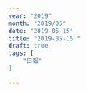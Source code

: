 ```yaml
---
year: "2019"
month: "2019/05"
date: "2019-05-15"
title: "2019-05-15 "
draft: true
tags: [
    "日報"
]

---
```



